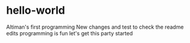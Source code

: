 # hello-world
Altiman's first programming
New changes and test to check the readme edits
programming is fun
let's get this party started
